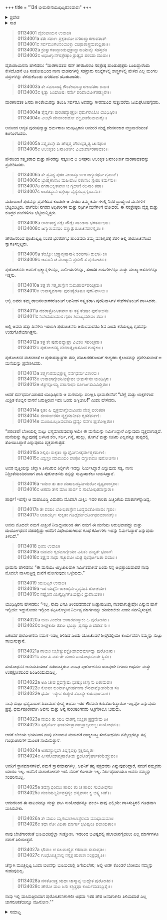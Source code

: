 +++
title = "134 ಭೀಮಸೇನಯುಧಿಷ್ಠಿರಸಂವಾದಃ"
+++

<details><summary>ಪ್ರವೇಶ</summary>


।।   ಓಂ ಓಂ ನಮೋ ನಾರಾಯಣಾಯ।।   ಶ್ರೀ ವೇದವ್ಯಾಸಾಯ ನಮಃ ।।

ಶ್ರೀ ಕೃಷ್ಣದ್ವೈಪಾಯನ ವೇದವ್ಯಾಸ ವಿರಚಿತ  

**ಶ್ರೀ ಮಹಾಭಾರತ**

**ಆದಿ ಪರ್ವ**

**ಜತುಗೃಹದಾಹ ಪರ್ವ**

**ಅಧ್ಯಾಯ 134**

</details>


<details><summary>ಸಾರ</summary>

ವಾರಣಾವತದಲ್ಲಿ ಪಾಂಡವರ ಸ್ವಾಗತ, ಸತ್ಕಾರ; ಪುರೋಚನನಿಂದ ಉಡುಗೊರೆಯಾಗಿ ಪಡೆದ ಅರಗಿನ ಮನೆಯ ಪ್ರವೇಶ (1-12). ಸಂಶಯಪಟ್ಟ ಯುಧಿಷ್ಠಿರ-ಭೀಮರ ಸಂವಾದ (13-28).

</details>


> 01134001 ವೈಶಂಪಾಯನ ಉವಾಚ।  
01134001a ತತಃ ಸರ್ವಾಃ ಪ್ರಕೃತಯೋ ನಗರಾದ್ವಾರಣಾವತಾತ್।  
01134001c ಸರ್ವಮಂಗಲಸಂಯುಕ್ತಾ ಯಥಾಶಾಸ್ತ್ರಮತಂದ್ರಿತಾಃ।।  
01134002a ಶ್ರುತ್ವಾಗತಾನ್ಪಾಂಡುಪುತ್ರಾನ್ನಾನಾಯಾನೈಃ ಸಹಸ್ರಶಃ।  
01134002c ಅಭಿಜಗ್ಮುರ್ನರಶ್ರೇಷ್ಠಾಂ ಶ್ರುತ್ವೈವ ಪರಯಾ ಮುದಾ।।

ವೈಶಂಪಾಯನನು ಹೇಳಿದನು: “ವಾರಣಾವತದ ಸರ್ವ ಪೌರಜನರೂ ನರಶ್ರೇಷ್ಠ ಪಾಂಡುಪುತ್ರರು ಬಂದಿದ್ದಾರೆಂದು ಕೇಳಿದೊಡನೆ ಅತಿ ಸಂತೋಷದಿಂದ ನಾನಾ ವಾಹನಗಳಲ್ಲಿ ಸಹಸ್ರಾರು ಸಂಖ್ಯೆಗಳಲ್ಲಿ ಶಾಸ್ತ್ರಗಳಲ್ಲಿ ಹೇಳಿದ ಎಲ್ಲ ಮಂಗಲ ವಸ್ತುಗಳನ್ನು ತೆಗೆದುಕೊಂಡು ನಗರದಿಂದ ಹೊರಬಂದರು.

> 01134003a ತೇ ಸಮಾಸಾದ್ಯ ಕೌಂತೇಯಾನ್ವಾರಣಾವತಕಾ ಜನಾಃ।  
01134003c ಕೃತ್ವಾ ಜಯಾಶಿಷಃ ಸರ್ವೇ ಪರಿವಾರ್ಯೋಪತಸ್ಥಿರೇ।।

ವಾರಣಾವತಕ ಜನರು ಕೌಂತೇಯರನ್ನು ತಲುಪಿ ಸರ್ವರೂ ಅವರನ್ನು ಗೌರವದಿಂದ ಸುತ್ತುವರೆದು ಜಯಘೋಷಗೈದರು.

> 01134004a ತೈರ್ವೃತಃ ಪುರುಷವ್ಯಾಘ್ರೋ ಧರ್ಮರಾಜೋ ಯುಧಿಷ್ಠಿರಃ।  
01134004c ವಿಬಭೌ ದೇವಸಂಕಾಶೋ ವಜ್ರಪಾಣಿರಿವಾಮರೈಃ।।

ಅವರಿಂದ ಆವೃತ ಪುರುಷವ್ಯಾಘ್ರ ಧರ್ಮರಾಜ ಯುಧಿಷ್ಠಿರನು ಅಮರರ ಮಧ್ಯೆ ದೇವಸಂಕಾಶ ವಜ್ರಪಾಣಿಯಂತೆ ಕಂಗೊಳಿಸಿದನು.

> 01134005a ಸತ್ಕೃತಾಸ್ತೇ ತು ಪೌರೈಶ್ಚ ಪೌರಾನ್ಸತ್ಕೃತ್ಯ ಚಾನಘಾಃ।  
01134005c ಅಲಂಕೃತಂ ಜನಾಕೀರ್ಣಂ ವಿವಿಶುರ್ವಾರಣಾವತಂ।।

ಪೌರರಿಂದ ಸತ್ಕೃತರಾದ ಮತ್ತು ಪೌರರನ್ನು ಸತ್ಕರಿಸಿದ ಆ ಅನಘರು ಅಲಂಕೃತ ಜನಸಂಕೀರ್ಣ ವಾರಣಾವತವನ್ನು ಪ್ರವೇಶಿಸಿದರು.

> 01134006a ತೇ ಪ್ರವಿಶ್ಯ ಪುರಂ ವೀರಾಸ್ತೂರ್ಣಂ ಜಗ್ಮುರಥೋ ಗೃಹಾನ್।  
01134006c ಬ್ರಾಹ್ಮಣಾನಾಂ ಮಹೀಪಾಲ ರತಾನಾಂ ಸ್ವೇಷು ಕರ್ಮಸು।।  
01134007a ನಗರಾಧಿಕೃತಾನಾಂ ಚ ಗೃಹಾಣಿ ರಥಿನಾಂ ತಥಾ।  
01134007c ಉಪತಸ್ಥುರ್ನರಶ್ರೇಷ್ಠಾ ವೈಶ್ಯಶೂದ್ರಗೃಹಾನಪಿ।।

ಮಹೀಪಾಲ! ಪುರವನ್ನು ಪ್ರವೇಶಿಸಿದ ಕೂಡಲೇ ಆ ವೀರರು ತಮ್ಮ ಕರ್ಮಗಳಲ್ಲಿ ನಿರತ ಬ್ರಾಹ್ಮಣರ ಮನೆಗಳಿಗೆ ಭೆಟ್ಟಿಯಿಟ್ಟರು. ಹಾಗೆಯೇ ನಗರದ ಅಧಿಕಾರಿಗಳ ಮತ್ತು ರಥಿಗಳ ಮನೆಗಳಿಗೆ ಹೋದರು. ಈ ನರಶ್ರೇಷ್ಠರು ವೈಶ್ಯ ಮತ್ತು ಶೂದ್ರರ ಮನೆಗಳಿಗೂ ಭೆಟ್ಟಿಯನ್ನಿತ್ತರು.

> 01134008a ಅರ್ಚಿತಾಶ್ಚ ನರೈಃ ಪೌರೈಃ ಪಾಂಡವಾ ಭರತರ್ಷಭಾಃ।  
01134008c ಜಗ್ಮುರಾವಸಥಂ ಪಶ್ಚಾತ್ಪುರೋಚನಪುರಸ್ಕೃತಾಃ।।

ಪೌರಜನರಿಂದ ಪೂಜಿಸಿಲ್ಪಟ್ಟ ನಂತರ ಭರತರ್ಷಭ ಪಾಂಡವರು ತಮ್ಮ ವಸತಿಗೃಹಕ್ಕೆ ತೆರಳಿ ಅಲ್ಲಿ ಪುರೋಚನನಿಂದ ಸ್ವಾಗತಿಸಲ್ಪಟ್ಟರು.

> 01134009a ತೇಭ್ಯೋ ಭಕ್ಷ್ಯಾನ್ನಪಾನಾನಿ ಶಯನಾನಿ ಶುಭಾನಿ ಚ।  
01134009c ಆಸನಾನಿ ಚ ಮುಖ್ಯಾನಿ ಪ್ರದದೌ ಸ ಪುರೋಚನಃ।।

ಪುರೋಚನನು ಅವರಿಗೆ ಭಕ್ಷ್ಯಾನ್ನಗಳನ್ನೂ, ಪಾನೀಯಗಳನ್ನೂ, ಸುಂದರ ಹಾಸಿಗೆಗಳನ್ನೂ ಮತ್ತು ಮುಖ್ಯ ಆಸನಗಳನ್ನೂ ಇತ್ತನು.

> 01134010a ತತ್ರ ತೇ ಸತ್ಕೃತಾಸ್ತೇನ ಸುಮಹಾರ್ಹಪರಿಚ್ಛದಾಃ।   
01134010c ಉಪಾಸ್ಯಮಾನಾಃ ಪುರುಷೈರೂಷುಃ ಪುರನಿವಾಸಿಭಿಃ।।

ಅಲ್ಲಿ ಅವರು ತಮ್ಮ ರಾಜಪರಿಚಾರಕರೊಂದಿಗೆ ಅವನಿಂದ ಸತ್ಕೃತರಾಗಿ ಪುರನಿವಾಸಿಗಳ ಸೇವೆಗಳೊಂದಿಗೆ ವಾಸಿಸಿದರು.

> 01134011a ದಶರಾತ್ರೋಷಿತಾನಾಂ ತು ತತ್ರ ತೇಷಾಂ ಪುರೋಚನಃ।  
01134011c ನಿವೇದಯಾಮಾಸ ಗೃಹಂ ಶಿವಾಖ್ಯಮಶಿವಂ ತದಾ।।

ಅಲ್ಲಿ ಅವರು ಹತ್ತು ದಿನಗಳು ಇರಲಾಗಿ ಪುರೋಚನನು ಅಶುಭವಾದರೂ ಶಿವ ಎಂದು ಕರೆಯಲ್ಪಟ್ಟ ಗೃಹವನ್ನು ಉಡುಗೊರೆಯಾಗಿತ್ತನು.

> 01134012a ತತ್ರ ತೇ ಪುರುಷವ್ಯಾಘ್ರಾ ವಿವಿಶುಃ ಸಪರಿಚ್ಛದಾಃ।  
01134012c ಪುರೋಚನಸ್ಯ ವಚನಾತ್ಕೈಲಾಸಮಿವ ಗುಹ್ಯಕಾಃ।।

ಪುರೋಚನನ ವಚನದಂತೆ ಆ ಪುರುಷವ್ಯಾಘ್ರರು ತಮ್ಮ ಪರಿಚಾರಕರೊಂದಿಗೆ ಗುಹ್ಯಕರು ಕೈಲಾಸವನ್ನು ಪ್ರವೇಶಿಸುವಂತೆ ಆ ಮನೆಯನ್ನು ಪ್ರವೇಶಿಸಿದರು.

> 01134013a ತತ್ತ್ವಗಾರಮಭಿಪ್ರೇಕ್ಷ್ಯ ಸರ್ವಧರ್ಮವಿಶಾರದಃ।  
01134013c ಉವಾಚಾಗ್ನೇಯಮಿತ್ಯೇವಂ ಭೀಮಸೇನಂ ಯುಧಿಷ್ಠಿರಃ।  
01134013e ಜಿಘ್ರನ್ಸೋಮ್ಯ ವಸಾಗಂಧಂ ಸರ್ಪಿರ್ಜತುವಿಮಿಶ್ರಿತಂ।।

ಆದರೆ ಸರ್ವಧರ್ಮವಿಶಾರದ ಯುಧಿಷ್ಠಿರನು ಆ ಮನೆಯನ್ನು ಪರೀಕ್ಷಿಸಿ ಭೀಮಸೇನನಿಗೆ “ಬೆಣ್ಣೆ ಮತ್ತು ಲಾಕ್ಷಗಳಿಂದ ಮಿಶ್ರಿತ ಕೊಬ್ಬಿನ ವಾಸನೆ ಬರುತ್ತಿರುವ ಇದು ಒಂದು ಅಗ್ನಿಜಾಲ!” ಎಂದು ಹೇಳಿದನು.

> 01134014a ಕೃತಂ ಹಿ ವ್ಯಕ್ತಮಾಗ್ನೇಯಮಿದಂ ವೇಶ್ಮ ಪರಂತಪ।  
01134014c ಶಣಸರ್ಜರಸಂ ವ್ಯಕ್ತಮಾನೀತಂ ಗೃಹಕರ್ಮಣಿ।  
01134014e ಮುಂಜಬಲ್ವಜವಂಶಾದಿ ದ್ರವ್ಯಂ ಸರ್ವಂ ಘೃತೋಕ್ಷಿತಂ।।

“ಪರಂತಪ! ಬೆಂಕಿಯಲ್ಲಿ ಸುಟ್ಟು ಭಸ್ಮಮಾಡುವುದಕ್ಕಾಗಿಯೇ ಈ ಮನೆಯನ್ನು ನಿರ್ಮಿಸಿದ್ದಾರೆ ಎನ್ನುವುದು ವ್ಯಕ್ತವಾಗುತ್ತದೆ. ಮನೆಯನ್ನು ಕಟ್ಟುವುದಕ್ಕೆ ಬಳಸಿದ ಶಣ, ಸರ್ಜ, ಗನ್ನೆ, ಹುಲ್ಲು, ತೊಗಟೆ ಮತ್ತು ಬಿದಿರು ಎಲ್ಲವನ್ನೂ ತುಪ್ಪದಲ್ಲಿ ತೋಯಿಸಿದ್ದಾರೆ ಎನ್ನುವುದೂ ವ್ಯಕ್ತವಾಗುತ್ತದೆ.

> 01134015a ಶಿಲ್ಪಿಭಿಃ ಸುಕೃತಂ ಹ್ಯಾಪ್ತೈರ್ವಿನೀತೈರ್ವೇಶ್ಮಕರ್ಮಣಿ।  
01134015c ವಿಶ್ವಸ್ತಂ ಮಾಮಯಂ ಪಾಪೋ ದಗ್ಧುಕಾಮಃ ಪುರೋಚನಃ।।

ಅವರ ವೃತ್ತಿಯನ್ನು ಚೆನ್ನಾಗಿ ತಿಳಿದಿರುವ ಶಿಲ್ಪಿಗಳೇ ಇದನ್ನು ನಿರ್ಮಿಸಿದ್ದಾರೆ ಎನ್ನುವುದು ಸತ್ಯ. ನಾನು ನಿಶ್ಚಿಂತೆಯಿಂದಿರುವಾಗ ಪಾಪಿ ಪುರೋಚನನು ನನ್ನನ್ನು ಸುಟ್ಟುಹಾಕಲು ಬಯಸಿದ್ದಾನೆ.

> 01134016a ಇಮಾಂ ತು ತಾಂ ಮಹಾಬುದ್ಧಿರ್ವಿದುರೋ ದೃಷ್ಟವಾಂಸ್ತದಾ।  
01134016c ಆಪದಂ ತೇನ ಮಾಂ ಪಾರ್ಥ ಸ ಸಂಬೋಧಿತವಾನ್ಪುರಾ।।

ಪಾರ್ಥ! ಇದನ್ನೇ ಆ ಮಹಾಬುದ್ಧಿ ವಿದುರನು ಮೊದಲೇ ವೀಕ್ಷಿಸಿ ಇದರ ಕುರಿತು ಎಚ್ಚರಿಕೆಯ ಮಾತುಗಳನ್ನಾಡಿದ್ದ.

> 01134017a ತೇ ವಯಂ ಬೋಧಿತಾಸ್ತೇನ ಬುದ್ಧವಂತೋಽಶಿವಂ ಗೃಹಂ।  
01134017c ಆಚಾರ್ಯೈಃ ಸುಕೃತಂ ಗೂಢೈರ್ದುರ್ಯೋಧನವಶಾನುಗೈಃ।।

ಅವನು ಮೊದಲೇ ನಮಗೆ ಎಚ್ಚರಿಕೆ ನೀಡಿದ್ದುದರಿಂದ ಈಗ ನಮಗೆ ಈ ಮನೆಯು ಅಶುಭವಾದದ್ದು ಮತ್ತು ದುರ್ಯೋಧನನ ವಶದಲ್ಲಿದ್ದು ಅವನಿಗೆ ವಿಧೇಯರಾಗಿರುವ ಗೂಢ ಕರ್ಮಿಗಳು ಇದನ್ನು ನಿರ್ಮಿಸಿದ್ದಾರೆ ಎನ್ನುವುದು ತಿಳಿದಿದೆ.”

> 01134018 ಭೀಮ ಉವಾಚ।  
01134018a ಯದಿದಂ ಗೃಹಮಾಗ್ನೇಯಂ ವಿಹಿತಂ ಮನ್ಯತೇ ಭವಾನ್।  
01134018c ತತ್ರೈವ ಸಾಧು ಗಚ್ಛಾಮೋ ಯತ್ರ ಪೂರ್ವೋಷಿತಾ ವಯಂ।।

ಭೀಮನು ಹೇಳಿದನು: “ಈ ಮನೆಯು ಅಗ್ನಿಜಾಲವಾಗಿ ನಿರ್ಮಿತವಾಗಿದೆ ಎಂದು ನಿನ್ನ ಅಭಿಪ್ರಾಯವಾದರೆ ನಾವು ಮೊದಲೇ ವಾಸಿಸುತ್ತಿದ್ದ ಮನೆಗೆ ಹೋಗುವುದು ಒಳ್ಳೆಯದು.”

> 01134019 ಯುಧಿಷ್ಠಿರ ಉವಾಚ।  
01134019a ಇಹ ಯತ್ತೈರ್ನಿರಾಕಾರೈರ್ವಸ್ತವ್ಯಮಿತಿ ರೋಚಯೇ।   
01134019c ನಷ್ಟೈರಿವ ವಿಚಿನ್ವದ್ಭಿರ್ಗತಿಮಿಷ್ಟಾಂ ಧ್ರುವಾಮಿತಃ।।

ಯುಧಿಷ್ಠಿರನು ಹೇಳಿದನು: “ಇಲ್ಲ. ನಾವು ಏನೂ ತಿಳಿಯದವರಂತೆ ಉತ್ಸಾಹದಿಂದ, ನಾಶವಾಗುತ್ತೇವೋ ಎನ್ನುವ ಹಾಗೆ ಇಲ್ಲಿಯೇ ಇದ್ದುಕೊಂಡು ಇಲ್ಲಿಂದ ತಪ್ಪಿಸಿಕೊಳ್ಳುವ ನಿರ್ದಿಷ್ಠ ಮಾರ್ಗವನ್ನು ಹುಡುಕಬೇಕು ಎಂದು ನನಗನ್ನಿಸುತ್ತದೆ.

> 01134020a ಯದಿ ವಿಂದೇತ ಚಾಕಾರಮಸ್ಮಾಕಂ ಹಿ ಪುರೋಚನಃ।  
01134020c ಶೀಘ್ರಕಾರೀ ತತೋ ಭೂತ್ವಾ ಪ್ರಸಹ್ಯಾಪಿ ದಹೇತ ನಃ।।

ಏಕೆಂದರೆ ಪುರೋಚನನು ನಮಗೆ ಇದೆಲ್ಲ ತಿಳಿದಿದೆ ಎಂದು ಯೋಚಿಸಿದರೆ ಶೀಘ್ರದಲ್ಲಿಯೇ ಕಾರ್ಯವೆಸಗಿ ನಮ್ಮನ್ನು ಸುಟ್ಟು ಸಾಯಿಸುತ್ತಾನೆ.

> 01134021a ನಾಯಂ ಬಿಭೇತ್ಯುಪಕ್ರೋಶಾದಧರ್ಮಾದ್ವಾ ಪುರೋಚನಃ।  
01134021c ತಥಾ ಹಿ ವರ್ತತೇ ಮಂದಃ ಸುಯೋಧನಮತೇ ಸ್ಥಿತಃ।।

ಸುಯೋಧನನ ಅನುಮತಿಯಂತೆ ನಡೆಯುತ್ತಿರುವ ಮೂಢ ಪುರೋಚನನು ಯಾವುದೇ ರೀತಿಯ ಅಧರ್ಮ ಮತ್ತು ಉಪಕ್ರೋಶದಿಂದ ಹಿಂಜರಿಯುವುದಿಲ್ಲ.

> 01134022a ಅಪಿ ಚೇಹ ಪ್ರದಗ್ಧೇಷು ಭೀಷ್ಮೋಽಸ್ಮಾಸು ಪಿತಾಮಹಃ।   
01134022c ಕೋಪಂ ಕುರ್ಯಾತ್ಕಿಮರ್ಥಂವಾ ಕೌರವಾನ್ಕೋಪಯೇತ ಸಃ।  
01134022e ಧರ್ಮ ಇತ್ಯೇವ ಕುಪ್ಯೇತ ತಥಾನ್ಯೇ ಕುರುಪುಂಗವಾಃ।।

ನಾವು ಸುಟ್ಟು ಭಸ್ಮವಾದಾಗ ಪಿತಾಮಹ ಭೀಷ್ಮ ಅಥವಾ ಇತರ ಕೌರವರು ಕುಪಿತರಾಗುತ್ತಾರೋ ಇಲ್ಲವೋ ಎನ್ನುವುದು ಪ್ರಶ್ನೆ. ಧರ್ಮಪೂರಕವಾಗಿ ಅವನು ಮತ್ತು ಅನ್ಯ ಕುರುಪುಂಗವರು ಸಿಟ್ಟಿಗೇಳಲೂ ಬಹುದು.

> 01134023a ವಯಂ ತು ಯದಿ ದಾಹಸ್ಯ ಬಿಭ್ಯತಃ ಪ್ರದ್ರವೇಮ ಹಿ।  
01134023c ಸ್ಪಶೈರ್ನೋ ಘಾತಯೇತ್ಸಾರ್ವಾನ್ರಾಜ್ಯಲುಬ್ಧಃ ಸುಯೋಧನಃ।।

ಆದರೆ ಬೆಂಕಿಯ ಭಯದಿಂದ ನಾವು ಪಲಾಯನ ಮಾಡಿದರೆ ರಾಜ್ಯಲುಬ್ಧ ಸುಯೋಧನನು ನಮ್ಮೆಲ್ಲರನ್ನೂ ತನ್ನ ಗೂಢಾಚಾರಿಗಳ ಮೂಲಕ ಸಾಯಿಸುತ್ತಾನೆ.

> 01134024a ಅಪದಸ್ಥಾನ್ಪದೇ ತಿಷ್ಠನ್ನಪಕ್ಷಾನ್ಪಕ್ಷಸಂಸ್ಥಿತಃ।  
01134024c ಹೀನಕೋಶಾನ್ಮಹಾಕೋಶಃ ಪ್ರಯೋಗೈರ್ಘಾತಯೇದ್ಧ್ರುವಂ।।

ಅವನಿಗೆ ಸ್ಥಾನಮಾನಗಳಿವೆ, ನಮಗೆ ಸ್ಥಾನಮಾನಗಳಿಲ್ಲ. ಅವನಿಗೆ ತನ್ನ ಪಕ್ಷದವರು ಎನ್ನುವುವರಿದ್ದಾರೆ, ನಮಗೆ ನಮ್ಮವರು ಯಾರೂ ಇಲ್ಲ. ಅವನಿಗೆ ಮಹಾಕೋಶವೇ ಇದೆ. ನಮಗೆ ಕೋಶವೇ ಇಲ್ಲ. ನಿರ್ದಿಷ್ಠವಾಗಿಯೂ ಅವನು ನಮ್ಮನ್ನು ಸಂಹರಿಸಬಲ್ಲ.

> 01134025a ತದಸ್ಮಾಭಿರಿಮಂ ಪಾಪಂ ತಂ ಚ ಪಾಪಂ ಸುಯೋಧನಂ।   
01134025c ವಂಚಯದ್ಭಿರ್ನಿವಸ್ತವ್ಯಂ ಚನ್ನವಾಸಂ ಕ್ವ ಚಿತ್ಕ್ವ ಚಿತ್।।

ಆದುದರಿಂದ ಈ ಪಾಪಿಯನ್ನೂ ಮತ್ತು ಪಾಪಿ ಸುಯೋಧನನ್ನೂ ವಂಚಿಸಿ ನಾವು ಎಲ್ಲಿಯೇ ವಾಸಿಸುತ್ತಿರಲಿ ಗೂಢವಾಗಿ ವಾಸಿಸಬೇಕು.

> 01134026a ತೇ ವಯಂ ಮೃಗಯಾಶೀಲಾಶ್ಚರಾಮ ವಸುಧಾಮಿಮಾಂ।  
01134026c ತಥಾ ನೋ ವಿದಿತಾ ಮಾರ್ಗಾ ಭವಿಷ್ಯಂತಿ ಪಲಾಯತಾಂ।।

ನಾವು ಬೇಟೆಗಾರರಂತೆ ಭೂಮಿಯನ್ನೆಲ್ಲಾ ಸುತ್ತೋಣ. ಇದರಿಂದ ಭವಿಷ್ಯದಲ್ಲಿ ಪಲಾಯನಗೈಯಲು ಎಲ್ಲ ಮಾರ್ಗಗಳೂ ನಮಗೆ ತಿಳಿಯುತ್ತವೆ.

> 01134027a ಭೌಮಂ ಚ ಬಿಲಮದ್ಯೈವ ಕರವಾಮ ಸುಸಂವೃತಂ।  
01134027c ಗೂಢೋಚ್ಛ್ವಸಾನ್ನ ನಸ್ತತ್ರ ಹುತಾಶಃ ಸಂಪ್ರಧಕ್ಷ್ಯತಿ।।

ಚೆನ್ನಾಗಿ ಮುಚ್ಚಲ್ಪಟ್ಟ ಒಂದು ಬಿಲವನ್ನು ಭೂಮಿಯಲ್ಲಿ ಅಗೆಯಬೇಕು; ಅಲ್ಲಿ ಅಡಗಿ ಕೊಂಡರೆ ಬೆಂಕಿಯು ನಮ್ಮನ್ನು ಸುಡುವುದಿಲ್ಲ.

> 01134028a ವಸತೋಽತ್ರ ಯಥಾ ಚಾಸ್ಮಾನ್ನ ಬುಧ್ಯೇತ ಪುರೋಚನಃ।  
01134028c ಪೌರೋ ವಾಪಿ ಜನಃ ಕಶ್ಚಿತ್ತಥಾ ಕಾರ್ಯಮತಂದ್ರಿತೈಃ।।

ನಾವು ಇಲ್ಲಿ ವಾಸಿಸುತ್ತಿರುವಾಗ ಪುರೋಚನನಿಗಾಗಲೀ ಅಥವಾ ಇತರ ಪೌರ ಜನರಿಗಾಗಲೀ ತಿಳಿಯದಂತೆ ಎಲ್ಲ ಜಾಗರೂಕತೆಯನ್ನೂ ವಹಿಸೋಣ.””



<details><summary>ಸಮಾಪ್ತಿ</summary>

ಇತಿ ಶ್ರೀ ಮಹಾಭಾರತೇ ಆದಿಪರ್ವಣಿ ಜತುಗೃಹದಾಹಪರ್ವಣಿ ಭೀಮಸೇನಯುಧಿಷ್ಠಿರಸಂವಾದೇ ಚತುಸ್ತ್ರಿಂಶದಧಿಕಶತತಮೋಽಧ್ಯಾಯಃ।।  
ಇದು ಶ್ರೀ ಮಹಾಭಾರತದಲ್ಲಿ ಆದಿಪರ್ವದಲ್ಲಿ ಜತುಗೃಹದಾಹ ಪರ್ವದಲ್ಲಿ ಭೀಮಸೇನಯುಧಿಷ್ಠಿರಸಂವಾದ ಎನ್ನುವ ನೂರಾಮೂವತ್ತ್ನಾಲ್ಕನೆಯ ಅಧ್ಯಾಯವು.



</details>


